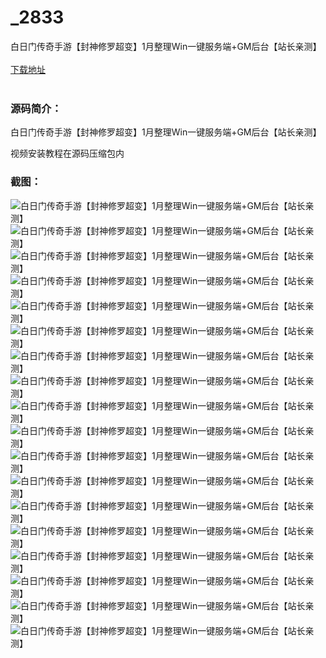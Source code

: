 # _2833
白日门传奇手游【封神修罗超变】1月整理Win一键服务端+GM后台【站长亲测】
<br/></br>
[下载地址](https://www.uuid2.com/2833.html "下载地址")
<br/></br>
<h3>源码简介：</h3>
<p>白日门传奇手游【封神修罗超变】1月整理Win一键服务端+GM后台【站长亲测】<p>
<p>视频安装教程在源码压缩包内<p>
<h3>截图：</h3>
<img src="https://www.uuid2.com/wp-content/uploads/img/202201/2eb3cb5772.jpg" alt="白日门传奇手游【封神修罗超变】1月整理Win一键服务端+GM后台【站长亲测】"><img src="https://www.uuid2.com/wp-content/uploads/img/202201/b1cb741906.jpg" alt="白日门传奇手游【封神修罗超变】1月整理Win一键服务端+GM后台【站长亲测】"><img src="https://www.uuid2.com/wp-content/uploads/img/202201/e1d0966673.jpg" alt="白日门传奇手游【封神修罗超变】1月整理Win一键服务端+GM后台【站长亲测】"><img src="https://www.uuid2.com/wp-content/uploads/img/202201/d0aee28861.jpg" alt="白日门传奇手游【封神修罗超变】1月整理Win一键服务端+GM后台【站长亲测】"><img src="https://www.uuid2.com/wp-content/uploads/img/202201/f689e55609.jpg" alt="白日门传奇手游【封神修罗超变】1月整理Win一键服务端+GM后台【站长亲测】"><img src="https://www.uuid2.com/wp-content/uploads/img/202201/3bd1128161.jpg" alt="白日门传奇手游【封神修罗超变】1月整理Win一键服务端+GM后台【站长亲测】"><img src="https://www.uuid2.com/wp-content/uploads/img/202201/9517b6e596.jpg" alt="白日门传奇手游【封神修罗超变】1月整理Win一键服务端+GM后台【站长亲测】"><img src="https://www.uuid2.com/wp-content/uploads/img/202201/9131435701.jpg" alt="白日门传奇手游【封神修罗超变】1月整理Win一键服务端+GM后台【站长亲测】"><img src="https://www.uuid2.com/wp-content/uploads/img/202201/1227881292.jpg" alt="白日门传奇手游【封神修罗超变】1月整理Win一键服务端+GM后台【站长亲测】"><img src="https://www.uuid2.com/wp-content/uploads/img/202201/f857158638.jpg" alt="白日门传奇手游【封神修罗超变】1月整理Win一键服务端+GM后台【站长亲测】"><img src="https://www.uuid2.com/wp-content/uploads/img/202201/dffff0c720.jpg" alt="白日门传奇手游【封神修罗超变】1月整理Win一键服务端+GM后台【站长亲测】"><img src="https://www.uuid2.com/wp-content/uploads/img/202201/686c7d6493.jpg" alt="白日门传奇手游【封神修罗超变】1月整理Win一键服务端+GM后台【站长亲测】"><img src="https://www.uuid2.com/wp-content/uploads/img/202201/37fba49727.jpg" alt="白日门传奇手游【封神修罗超变】1月整理Win一键服务端+GM后台【站长亲测】"><img src="https://www.uuid2.com/wp-content/uploads/img/202201/9835cee473.jpg" alt="白日门传奇手游【封神修罗超变】1月整理Win一键服务端+GM后台【站长亲测】"><img src="https://www.uuid2.com/wp-content/uploads/img/202201/9b42fdc666.jpg" alt="白日门传奇手游【封神修罗超变】1月整理Win一键服务端+GM后台【站长亲测】"><img src="https://www.uuid2.com/wp-content/uploads/img/202201/346a24c317.jpg" alt="白日门传奇手游【封神修罗超变】1月整理Win一键服务端+GM后台【站长亲测】"><img src="https://www.uuid2.com/wp-content/uploads/img/202201/711076f526.jpg" alt="白日门传奇手游【封神修罗超变】1月整理Win一键服务端+GM后台【站长亲测】"><img src="https://www.uuid2.com/wp-content/uploads/img/202201/90e7363635.jpg" alt="白日门传奇手游【封神修罗超变】1月整理Win一键服务端+GM后台【站长亲测】">
